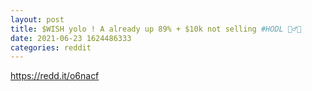 ```yaml
--- 
layout: post 
title: $WISH yolo ! A already up 89% + $10k not selling #HODL 🙋‍♂️🚀 
date: 2021-06-23 1624486333 
categories: reddit 
--- 
```

https://redd.it/o6nacf